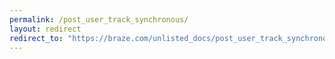 ```yaml
---
permalink: /post_user_track_synchronous/
layout: redirect
redirect_to: "https://braze.com/unlisted_docs/post_user_track_synchronous/"
---
```


